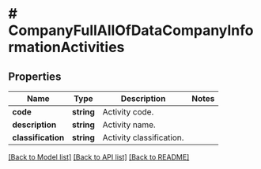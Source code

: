 # # CompanyFullAllOfDataCompanyInformationActivities

## Properties

Name | Type | Description | Notes
------------ | ------------- | ------------- | -------------
**code** | **string** | Activity code. |
**description** | **string** | Activity name. |
**classification** | **string** | Activity classification. |

[[Back to Model list]](../../README.md#models) [[Back to API list]](../../README.md#endpoints) [[Back to README]](../../README.md)
